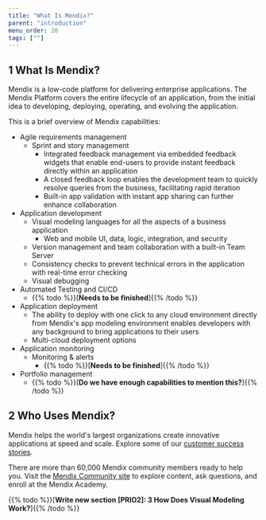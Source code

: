 ```yaml
---
title: "What Is Mendix?"
parent: "introduction"
menu_order: 20
tags: [""]
---
```


## 1 What Is Mendix?

Mendix is a low-code platform for delivering enterprise applications. The Mendix Platform covers the entire lifecycle of an application, from the initial idea to developing, deploying, operating, and evolving the application.

This is a brief overview of Mendix capabilities:

* Agile requirements management
    * Sprint and story management
        * Integrated feedback management via embedded feedback widgets that enable end-users to provide instant feedback directly within an application
        * A closed feedback loop enables the development team to quickly resolve queries from the business, facilitating rapid iteration
        * Built-in app validation with instant app sharing can further enhance collaboration
* Application development
    * Visual modeling languages for all the aspects of a business application
        * Web and mobile UI, data, logic, integration, and security
    * Version management and team collaboration with a built-in Team Server
    * Consistency checks to prevent technical errors in the application with real-time error checking
    * Visual debugging
* Automated Testing and CI/CD
    * {{% todo %}}[**Needs to be finished**]{{% /todo %}}
* Application deployment
    * The ability to deploy with one click to any cloud environment directly from Mendix's app modeling environment enables developers with any background to bring applications to their users
    * Multi-cloud deployment options
* Application monitoring
    * Monitoring & alerts
    	* {{% todo %}}[**Needs to be finished**]{{% /todo %}}
* Portfolio management
    * {{% todo %}}[**Do we have enough capabilities to mention this?**]{{% /todo %}}

## 2 Who Uses Mendix?

Mendix helps the world's largest organizations create innovative applications at speed and scale. Explore some of our [customer success stories](https://www.mendix.com/our-customers/).

There are more than 60,000 Mendix community members ready to help you. Visit the [Mendix Community site](https://developers.mendix.com/) to explore content, ask questions, and enroll at the Mendix Academy.

{{% todo %}}[**Write new section [PRIO2]: 3 How Does Visual Modeling Work?**]{{% /todo %}}
